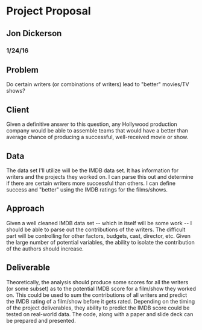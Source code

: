 # Project Proposal
## Jon Dickerson 
### 1/24/16

## Problem
Do certain writers (or combinations of writers) lead to "better" movies/TV shows?

## Client
Given a definitive answer to this question, any Hollywood production company would be able to assemble teams that would have a better than average chance of producing a successful, well-received movie or show.

## Data
The data set I'll utilize will be the IMDB data set. It has information for writers and the projects they worked on. I can parse this out and determine if there are certain writers more successful than others. I can define success and "better" using the IMDB ratings for the films/shows.

## Approach
Given a well cleaned IMDB data set -- which in itself will be some work -- I should be able to parse out the contributions of the writers. The difficult part will be controlling for other factors, budgets, cast, director, etc. Given the large number of potential variables, the ability to isolate the contribution of the authors should increase.

## Deliverable
Theoretically, the analysis should produce some scores for all the writers (or some subset) as to the potential IMDB score for a film/show they worked on. This could be used to sum the contributions of all writers and predict the IMDB rating of a film/show before it gets rated. Depending on the timing of the project deliverables, they ability to predict the IMDB score could be tested on real-world data. The code, along with a paper and slide deck can be prepared and presented.
